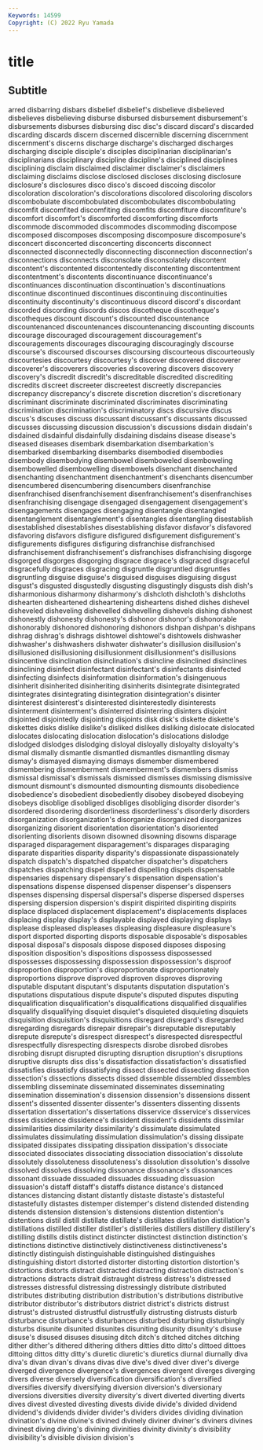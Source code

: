 ```yaml
---
Keywords: 14599
Copyright: (C) 2022 Ryu Yamada
---
```



# title

## Subtitle
arred disbarring
disbars disbelief disbelief's disbelieve disbelieved disbelieves disbelieving disburse disbursed disbursement
disbursement's disbursements disburses disbursing disc disc's discard discard's discarded discarding
discards discern discerned discernible discerning discernment discernment's discerns discharge discharge's
discharged discharges discharging disciple disciple's disciples disciplinarian disciplinarian's disciplinarians disciplinary
discipline discipline's disciplined disciplines disciplining disclaim disclaimed disclaimer disclaimer's disclaimers
disclaiming disclaims disclose disclosed discloses disclosing disclosure disclosure's disclosures disco
disco's discoed discoing discolor discoloration discoloration's discolorations discolored discoloring discolors
discombobulate discombobulated discombobulates discombobulating discomfit discomfited discomfiting discomfits discomfiture discomfiture's
discomfort discomfort's discomforted discomforting discomforts discommode discommoded discommodes discommoding discompose
discomposed discomposes discomposing discomposure discomposure's disconcert disconcerted disconcerting disconcerts disconnect
disconnected disconnectedly disconnecting disconnection disconnection's disconnections disconnects disconsolate disconsolately discontent
discontent's discontented discontentedly discontenting discontentment discontentment's discontents discontinuance discontinuance's discontinuances
discontinuation discontinuation's discontinuations discontinue discontinued discontinues discontinuing discontinuities discontinuity discontinuity's
discontinuous discord discord's discordant discorded discording discords discos discotheque discotheque's
discotheques discount discount's discounted discountenance discountenanced discountenances discountenancing discounting discounts
discourage discouraged discouragement discouragement's discouragements discourages discouraging discouragingly discourse discourse's
discoursed discourses discoursing discourteous discourteously discourtesies discourtesy discourtesy's discover discovered
discoverer discoverer's discoverers discoveries discovering discovers discovery discovery's discredit discredit's
discreditable discredited discrediting discredits discreet discreeter discreetest discreetly discrepancies discrepancy
discrepancy's discrete discretion discretion's discretionary discriminant discriminate discriminated discriminates discriminating
discrimination discrimination's discriminatory discs discursive discus discus's discuses discuss discussant
discussant's discussants discussed discusses discussing discussion discussion's discussions disdain disdain's
disdained disdainful disdainfully disdaining disdains disease disease's diseased diseases disembark
disembarkation disembarkation's disembarked disembarking disembarks disembodied disembodies disembody disembodying disembowel
disemboweled disemboweling disembowelled disembowelling disembowels disenchant disenchanted disenchanting disenchantment disenchantment's
disenchants disencumber disencumbered disencumbering disencumbers disenfranchise disenfranchised disenfranchisement disenfranchisement's disenfranchises
disenfranchising disengage disengaged disengagement disengagement's disengagements disengages disengaging disentangle disentangled
disentanglement disentanglement's disentangles disentangling disestablish disestablished disestablishes disestablishing disfavor disfavor's
disfavored disfavoring disfavors disfigure disfigured disfigurement disfigurement's disfigurements disfigures disfiguring
disfranchise disfranchised disfranchisement disfranchisement's disfranchises disfranchising disgorge disgorged disgorges disgorging
disgrace disgrace's disgraced disgraceful disgracefully disgraces disgracing disgruntle disgruntled disgruntles
disgruntling disguise disguise's disguised disguises disguising disgust disgust's disgusted disgustedly
disgusting disgustingly disgusts dish dish's disharmonious disharmony disharmony's dishcloth dishcloth's
dishcloths dishearten disheartened disheartening disheartens dished dishes dishevel disheveled disheveling
dishevelled dishevelling dishevels dishing dishonest dishonestly dishonesty dishonesty's dishonor dishonor's
dishonorable dishonorably dishonored dishonoring dishonors dishpan dishpan's dishpans dishrag dishrag's
dishrags dishtowel dishtowel's dishtowels dishwasher dishwasher's dishwashers dishwater dishwater's disillusion
disillusion's disillusioned disillusioning disillusionment disillusionment's disillusions disincentive disinclination disinclination's disincline
disinclined disinclines disinclining disinfect disinfectant disinfectant's disinfectants disinfected disinfecting disinfects
disinformation disinformation's disingenuous disinherit disinherited disinheriting disinherits disintegrate disintegrated disintegrates
disintegrating disintegration disintegration's disinter disinterest disinterest's disinterested disinterestedly disinterests disinterment
disinterment's disinterred disinterring disinters disjoint disjointed disjointedly disjointing disjoints disk
disk's diskette diskette's diskettes disks dislike dislike's disliked dislikes disliking
dislocate dislocated dislocates dislocating dislocation dislocation's dislocations dislodge dislodged dislodges
dislodging disloyal disloyally disloyalty disloyalty's dismal dismally dismantle dismantled dismantles
dismantling dismay dismay's dismayed dismaying dismays dismember dismembered dismembering dismemberment
dismemberment's dismembers dismiss dismissal dismissal's dismissals dismissed dismisses dismissing dismissive
dismount dismount's dismounted dismounting dismounts disobedience disobedience's disobedient disobediently disobey
disobeyed disobeying disobeys disoblige disobliged disobliges disobliging disorder disorder's disordered
disordering disorderliness disorderliness's disorderly disorders disorganization disorganization's disorganize disorganized disorganizes
disorganizing disorient disorientation disorientation's disoriented disorienting disorients disown disowned disowning
disowns disparage disparaged disparagement disparagement's disparages disparaging disparate disparities disparity
disparity's dispassionate dispassionately dispatch dispatch's dispatched dispatcher dispatcher's dispatchers dispatches
dispatching dispel dispelled dispelling dispels dispensable dispensaries dispensary dispensary's dispensation
dispensation's dispensations dispense dispensed dispenser dispenser's dispensers dispenses dispensing dispersal
dispersal's disperse dispersed disperses dispersing dispersion dispersion's dispirit dispirited dispiriting
dispirits displace displaced displacement displacement's displacements displaces displacing display display's
displayable displayed displaying displays displease displeased displeases displeasing displeasure displeasure's
disport disported disporting disports disposable disposable's disposables disposal disposal's disposals
dispose disposed disposes disposing disposition disposition's dispositions dispossess dispossessed dispossesses
dispossessing dispossession dispossession's disproof disproportion disproportion's disproportionate disproportionately disproportions disprove
disproved disproven disproves disproving disputable disputant disputant's disputants disputation disputation's
disputations disputatious dispute dispute's disputed disputes disputing disqualification disqualification's disqualifications
disqualified disqualifies disqualify disqualifying disquiet disquiet's disquieted disquieting disquiets disquisition
disquisition's disquisitions disregard disregard's disregarded disregarding disregards disrepair disrepair's disreputable
disreputably disrepute disrepute's disrespect disrespect's disrespected disrespectful disrespectfully disrespecting disrespects
disrobe disrobed disrobes disrobing disrupt disrupted disrupting disruption disruption's disruptions
disruptive disrupts diss diss's dissatisfaction dissatisfaction's dissatisfied dissatisfies dissatisfy dissatisfying
dissect dissected dissecting dissection dissection's dissections dissects dissed dissemble dissembled
dissembles dissembling disseminate disseminated disseminates disseminating dissemination dissemination's dissension dissension's
dissensions dissent dissent's dissented dissenter dissenter's dissenters dissenting dissents dissertation
dissertation's dissertations disservice disservice's disservices disses dissidence dissidence's dissident dissident's
dissidents dissimilar dissimilarities dissimilarity dissimilarity's dissimulate dissimulated dissimulates dissimulating dissimulation
dissimulation's dissing dissipate dissipated dissipates dissipating dissipation dissipation's dissociate dissociated
dissociates dissociating dissociation dissociation's dissolute dissolutely dissoluteness dissoluteness's dissolution dissolution's
dissolve dissolved dissolves dissolving dissonance dissonance's dissonances dissonant dissuade dissuaded
dissuades dissuading dissuasion dissuasion's distaff distaff's distaffs distance distance's distanced
distances distancing distant distantly distaste distaste's distasteful distastefully distastes distemper
distemper's distend distended distending distends distension distension's distensions distention distention's
distentions distil distill distillate distillate's distillates distillation distillation's distillations distilled
distiller distiller's distilleries distillers distillery distillery's distilling distills distils distinct
distincter distinctest distinction distinction's distinctions distinctive distinctively distinctiveness distinctiveness's distinctly
distinguish distinguishable distinguished distinguishes distinguishing distort distorted distorter distorting distortion
distortion's distortions distorts distract distracted distracting distraction distraction's distractions distracts
distrait distraught distress distress's distressed distresses distressful distressing distressingly distribute
distributed distributes distributing distribution distribution's distributions distributive distributor distributor's distributors
district district's districts distrust distrust's distrusted distrustful distrustfully distrusting distrusts
disturb disturbance disturbance's disturbances disturbed disturbing disturbingly disturbs disunite disunited
disunites disuniting disunity disunity's disuse disuse's disused disuses disusing ditch
ditch's ditched ditches ditching dither dither's dithered dithering dithers ditties
ditto ditto's dittoed dittoes dittoing dittos ditty ditty's diuretic diuretic's
diuretics diurnal diurnally diva diva's divan divan's divans divas dive
dive's dived diver diver's diverge diverged divergence divergence's divergences divergent
diverges diverging divers diverse diversely diversification diversification's diversified diversifies diversify
diversifying diversion diversion's diversionary diversions diversities diversity diversity's divert diverted
diverting diverts dives divest divested divesting divests divide divide's divided
dividend dividend's dividends divider divider's dividers divides dividing divination divination's
divine divine's divined divinely diviner diviner's diviners divines divinest diving
diving's divining divinities divinity divinity's divisibility divisibility's divisible division division's
